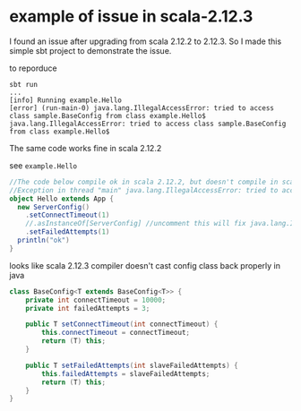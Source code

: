 # example of issue in scala-2.12.3

I found an issue after upgrading from scala 2.12.2 to 2.12.3. So I made this simple sbt project to demonstrate the issue.


to reporduce
```
sbt run
...
[info] Running example.Hello
[error] (run-main-0) java.lang.IllegalAccessError: tried to access class sample.BaseConfig from class example.Hello$
java.lang.IllegalAccessError: tried to access class sample.BaseConfig from class example.Hello$
```
The same code works fine in scala 2.12.2

see `example.Hello`
```scala
//The code below compile ok in scala 2.12.2, but doesn't compile in scala 2.12.3
//Exception in thread "main" java.lang.IllegalAccessError: tried to access class sample.BaseConfig from class example.Hello$
object Hello extends App {
  new ServerConfig()
    .setConnectTimeout(1)
    //.asInstanceOf[ServerConfig] //uncomment this will fix java.lang.IllegalAccessError in scala 2.12.3
    .setFailedAttempts(1)
  println("ok")
}
```
looks like scala 2.12.3 compiler doesn't cast config class back properly in java
```java
class BaseConfig<T extends BaseConfig<T>> {
    private int connectTimeout = 10000;
    private int failedAttempts = 3;

    public T setConnectTimeout(int connectTimeout) {
        this.connectTimeout = connectTimeout;
        return (T) this;
    }

    public T setFailedAttempts(int slaveFailedAttempts) {
        this.failedAttempts = slaveFailedAttempts;
        return (T) this;
    }
}
```
